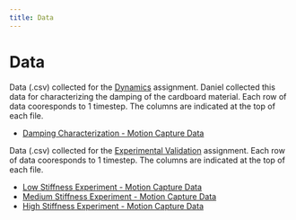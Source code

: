 ```yaml
---
title: Data
---
```



# Data


Data (.csv) collected for the [Dynamics](https://nbviewer.jupyter.org/url/arnoldjames98.github.io/systemDynamicsAll.ipynb) assignment. Daniel collected this data for characterizing the damping of the cardboard material. Each row of data cooresponds to 1 timestep. The columns are indicated at the top of each file.
*  [Damping Characterization - Motion Capture Data](https://raw.githubusercontent.com/arnoldjames98/arnoldjames98.github.io/main/other/damping.csv)

   
Data (.csv) collected for the [Experimental Validation](https://nbviewer.jupyter.org/url/arnoldjames98.github.io/dataCollection.ipynb) assignment. Each row of data cooresponds to 1 timestep. The columns are indicated at the top of each file.

*  [Low Stiffness Experiment - Motion Capture Data](https://raw.githubusercontent.com/arnoldjames98/arnoldjames98.github.io/main/lowStiff/data_low.csv) 
*  [Medium Stiffness Experiment - Motion Capture Data](https://raw.githubusercontent.com/arnoldjames98/arnoldjames98.github.io/main/mediumStiff/data_medium.csv) 
*  [High Stiffness Experiment - Motion Capture Data](https://raw.githubusercontent.com/arnoldjames98/arnoldjames98.github.io/main/highStiff/data_high.csv) 
